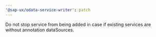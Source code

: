 ```yaml
---
'@sap-ux/odata-service-writer': patch
---
```


Do not stop service from being added in case if existing services are without annotation dataSources.
